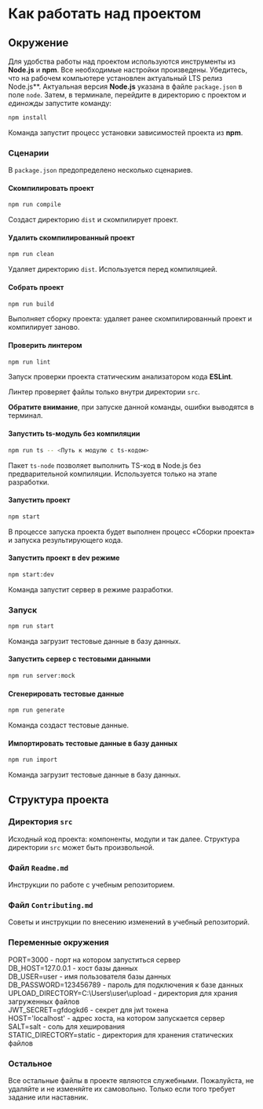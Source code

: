 # Как работать над проектом

## Окружение

Для удобства работы над проектом используются инструменты из **Node.js** и **npm**. Все необходимые настройки произведены. Убедитесь, что на рабочем компьютере установлен актуальный LTS релиз Node.js**. Актуальная версия **Node.js** указана в файле `package.json` в поле `node`. Затем, в терминале, перейдите в директорию с проектом и _единожды_ запустите команду:

```bash
npm install
```

Команда запустит процесс установки зависимостей проекта из **npm**.

### Сценарии

В `package.json` предопределено несколько сценариев.

#### Скомпилировать проект

```bash
npm run compile
```

Создаст директорию `dist` и скомпилирует проект.

#### Удалить скомпилированный проект

```bash
npm run clean
```

Удаляет директорию `dist`. Используется перед компиляцией.

#### Собрать проект

```bash
npm run build
```

Выполняет сборку проекта: удаляет ранее скомпилированный проект и компилирует заново.

#### Проверить линтером

```bash
npm run lint
```

Запуск проверки проекта статическим анализатором кода **ESLint**.

Линтер проверяет файлы только внутри директории `src`.

**Обратите внимание**, при запуске данной команды, ошибки выводятся в терминал.

#### Запустить ts-модуль без компиляции

```bash
npm run ts -- <Путь к модулю с ts-кодом>
```

Пакет `ts-node` позволяет выполнить TS-код в Node.js без предварительной компиляции. Используется только на этапе разработки.

#### Запустить проект

```bash
npm start
```

В процессе запуска проекта будет выполнен процесс «Сборки проекта» и запуска результирующего кода.

#### Запустить проект в dev режиме

```bash
npm start:dev
```

Команда запустит сервер в режиме разработки.

### Запуск

```bash
npm run start
```

Команда загрузит тестовые данные в базу данных.

#### Запустить сервер с тестовыми данными

```bash
npm run server:mock
```

#### Сгенерировать тестовые данные

```bash
npm run generate
```

Команда создаст тестовые данные.

#### Импортировать тестовые данные в базу данных

```bash
npm run import
```

Команда загрузит тестовые данные в базу данных.

## Структура проекта

### Директория `src`

Исходный код проекта: компоненты, модули и так далее. Структура директории `src` может быть произвольной.

### Файл `Readme.md`

Инструкции по работе с учебным репозиторием.

### Файл `Contributing.md`

Советы и инструкции по внесению изменений в учебный репозиторий.

### Переменные окружения
PORT=3000 - порт на котором запуститься сервер\
DB_HOST=127.0.0.1 - хост базы данных\
DB_USER=user - имя пользователя базы данных\
DB_PASSWORD=123456789 - пароль для подключения к базе данных\
UPLOAD_DIRECTORY=C:\Users\user\upload - директория для храния загруженных файлов\
JWT_SECRET=gfdogkd6 - секрет для jwt токена\
HOST='localhost' - адрес хоста, на котором запускается сервер\
SALT=salt - соль для хеширования\
STATIC_DIRECTORY=static - директория для хранения статических файлов

### Остальное

Все остальные файлы в проекте являются служебными. Пожалуйста, не удаляйте и не изменяйте их самовольно. Только если того требует задание или наставник.
